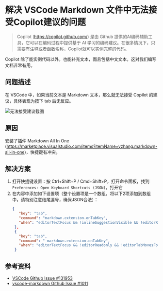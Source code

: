 # 解决 VSCode Markdown 文件中无法接受Copilot建议的问题

> Copilot (<https://copilot.github.com/>) 是由 Github 提供的AI编码辅助工具，它可以在编码过程中提供基于 AI 学习的编码建议。在很多情况下，只需要有注释或者函数名称，Copilot就可以实例完整的代码。

Copilot 除了能实例代码以外，也能补充文本，而且包括中文文本，这对我们编写文档非常有用。

## 问题描述

在 VSCode 中，如果当前文本是 Markdown 文本，那么就无法接受 Copilot 的建议，具体表现为按下 tab 后无反应。

![无法接受建议截图](/attachments/vscode/sovle-copilot-can-not-accept-in-markdown/01.problem.gif)

## 原因

安装了插件 Markdown All In One (<https://marketplace.visualstudio.com/items?itemName=yzhang.markdown-all-in-one>)，快捷键有冲突。

## 解决方案

1. 打开快捷键设置：按 Ctrl+Shift+P / Cmd+Shift+P，打开命令面板，找到`Preferences: Open Keyboard Shortcuts (JSON)`，打开它
2. 在内容中添加如下设置项（整个设置项是一个数组，将以下2项添加到数组中，请特别注意结尾逗号，确保JSON合法）：
   ```json
   {
      "key": "tab",
      "command": "markdown.extension.onTabKey",
      "when": "editorTextFocus && !inlineSuggestionVisible && !editorReadonly && !editorTabMovesFocus && !hasOtherSuggestions && !hasSnippetCompletions && !inSnippetMode && !suggestWidgetVisible && editorLangId == 'markdown'"
    },
    {
      "key": "tab",
      "command": "-markdown.extension.onTabKey",
      "when": "editorTextFocus && !editorReadonly && !editorTabMovesFocus && !hasOtherSuggestions && !hasSnippetCompletions && !inSnippetMode && !suggestWidgetVisible && editorLangId == 'markdown'"
    }
    ```

## 参考资料

- [VSCode Github Issue #131953](https://github.com/microsoft/vscode/issues/131953)
- [vscode-markdown Github Issue #1011](https://github.com/yzhang-gh/vscode-markdown/issues/1011)
